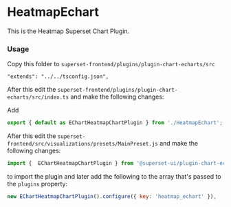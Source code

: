 # HeatmapEchart

This is the Heatmap Superset Chart Plugin.

### Usage

Copy this folder to `superset-frontend/plugins/plugin-chart-echarts/src`

```
"extends": "../../tsconfig.json",
```

After this edit the `superset-frontend/plugins/plugin-chart-echarts/src/index.ts` and make the following changes:

Add
```js
export { default as EChartHeatmapChartPlugin } from './HeatmapEchart';
```

After this edit the `superset-frontend/src/visualizations/presets/MainPreset.js` and make the following changes:

```js
import {  EChartHeatmapChartPlugin } from '@superset-ui/plugin-chart-echarts';
```

to import the plugin and later add the following to the array that's passed to the `plugins` property:
```js
new EChartHeatmapChartPlugin().configure({ key: 'heatmap_echart' }),
```
